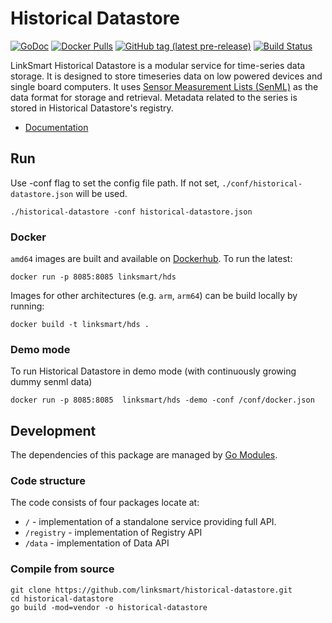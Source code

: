 Historical Datastore
===================
[![GoDoc](https://godoc.org/github.com/linksmart/historical-datastore?status.svg)](https://godoc.org/github.com/linksmart/historical-datastore)
[![Docker Pulls](https://img.shields.io/docker/pulls/linksmart/hds.svg)](https://hub.docker.com/r/linksmart/hds/tags)
[![GitHub tag (latest pre-release)](https://img.shields.io/github/tag-pre/linksmart/historical-datastore.svg?label=pre-release)](https://github.com/linksmart/historical-datastore/tags)
[![Build Status](https://travis-ci.com/linksmart/historical-datastore.svg?branch=master)](https://travis-ci.com/linksmart/historical-datastore)

LinkSmart Historical Datastore is a modular service for time-series data storage. It is designed to store timeseries data on low powered devices and single board computers. It uses [Sensor Measurement Lists (SenML)](https://tools.ietf.org/html/rfc8428) as the data format for storage and retrieval. Metadata related to the series is stored in Historical Datastore's registry.

* [Documentation](https://docs.linksmart.eu/display/HDS)


## Run
Use -conf flag to set the config file path. If not set, `./conf/historical-datastore.json` will be used.
```
./historical-datastore -conf historical-datastore.json
```

### Docker
`amd64` images are built and available on [Dockerhub](https://hub.docker.com/r/linksmart/hds/tags). To run the latest:
```
docker run -p 8085:8085 linksmart/hds
```
Images for other architectures (e.g. `arm`, `arm64`) can be build locally by running:
```
docker build -t linksmart/hds .
```

### Demo mode
To run Historical Datastore in demo mode (with continuously growing dummy senml data)
```
docker run -p 8085:8085  linksmart/hds -demo -conf /conf/docker.json
```
## Development
The dependencies of this package are managed by [Go Modules](https://github.com/golang/go/wiki/Modules).

### Code structure

The code consists of four packages locate at:

* `/` - implementation of a standalone service providing full API.
* `/registry` - implementation of Registry API
* `/data` - implementation of Data API

### Compile from source
```
git clone https://github.com/linksmart/historical-datastore.git
cd historical-datastore
go build -mod=vendor -o historical-datastore
```
